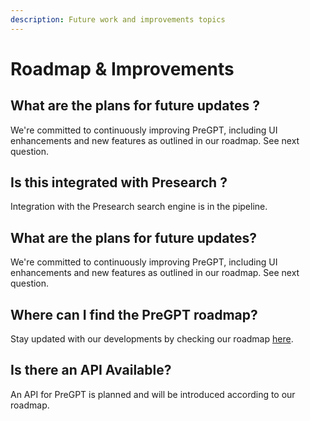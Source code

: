 ```yaml
---
description: Future work and improvements topics
---
```


# Roadmap & Improvements

## What are the plans for future updates ?

We're committed to continuously improving PreGPT, including UI enhancements and new features as outlined in our roadmap. See next question.

## Is this integrated with Presearch ?

Integration with the Presearch search engine is in the pipeline.

## What are the plans for future updates?

We're committed to continuously improving PreGPT, including UI enhancements and new features as outlined in our roadmap.  See next question.

## Where can I find the PreGPT roadmap?

Stay updated with our developments by checking our roadmap [here](https://chat.openai.com/c/3c67acc0-3ff3-4878-86b0-cbd8e4e22082).

## Is there an API Available?

An API for PreGPT is planned and will be introduced according to our roadmap.
